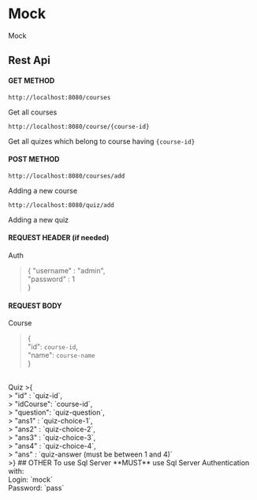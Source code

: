 # Mock
Mock
## Rest Api
#### GET METHOD
```
http://localhost:8080/courses
```
Get all courses
```
http://localhost:8080/course/{course-id}
```
Get all quizes which belong to course having `{course-id}`
#### POST METHOD
```
http://localhost:8080/courses/add
```
Adding a new course
```
http://localhost:8080/quiz/add
```
Adding a new quiz

#### REQUEST HEADER (if needed)
Auth
>{
>  "username" : "admin", <br>
>  "password" : 1 <br>
>}
#### REQUEST BODY
Course
>{ <br>
>  "id": `course-id`, <br>
>  "name": `course-name` <br>
>}
<br>
Quiz
>{ <br>
>    "id" : `quiz-id`, <br>
>    "idCourse": `course-id`, <br>
>    "question": `quiz-question`, <br>
>    "ans1" : `quiz-choice-1`, <br>
>    "ans2" : `quiz-choice-2`, <br>
>    "ans3" : `quiz-choice-3`, <br>
>    "ans4" : `quiz-choice-4`, <br>
>    "ans" : `quiz-answer (must be between 1 and 4)` <br>
>}
## OTHER
To use Sql Server **MUST** use Sql Server Authentication with:
<br>
Login: `mock`
<br>
Password: `pass`
